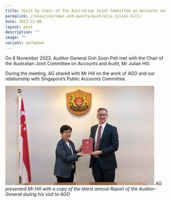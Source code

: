 ```yaml
---
title: Visit by Chair of the Australian Joint Committee on Accounts and Audit
permalink: /resources/news-and-events/australia-julian-hill/
date: 2023-11-06
layout: post
description: ""
image: ""
variant: markdown
---
```

On 6 November 2023, Auditor-General Goh Soon Poh met with the Chair of the Australian Joint Committee on Accounts and Audit, Mr Julian Hill. 

During the meeting, AG shared with Mr Hill on the work of AGO and our relationship with Singapore’s Public Accounts Committee.

![](/images/News_Events_Photos/2023/julian_hill.jpg)
*AG presented Mr Hill with a copy of the latest annual Report of the Auditor-General during his visit to AGO*